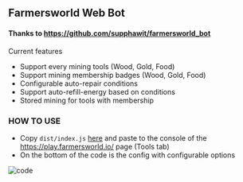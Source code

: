 ## Farmersworld Web Bot

#### Thanks to https://github.com/supphawit/farmersworld_bot

Current features

- Support every mining tools (Wood, Gold, Food)
- Support mining membership badges (Wood, Gold, Food)
- Configurable auto-repair conditions
- Support auto-refill-energy based on conditions
- Stored mining for tools with membership

### HOW TO USE

- Copy `dist/index.js` [here](https://github.com/ChampBVT/farmersworld-web-bot/blob/main/dist/index.js) and paste to the console of the https://play.farmersworld.io/ page (Tools tab)
- On the bottom of the code is the config with configurable options

![code](https://user-images.githubusercontent.com/38002951/164886224-1fb191d2-79b5-4365-b530-7c1d46c82ccb.png)
